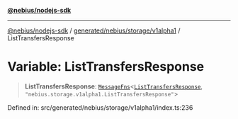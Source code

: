 [**@nebius/nodejs-sdk**](../../../../../README.md)

---

[@nebius/nodejs-sdk](../../../../../README.md) / [generated/nebius/storage/v1alpha1](../README.md) / ListTransfersResponse

# Variable: ListTransfersResponse

> **ListTransfersResponse**: [`MessageFns`](../../../../../runtime/protos/core/interfaces/MessageFns.md)\<[`ListTransfersResponse`](../interfaces/ListTransfersResponse.md), `"nebius.storage.v1alpha1.ListTransfersResponse"`\>

Defined in: src/generated/nebius/storage/v1alpha1/index.ts:236

